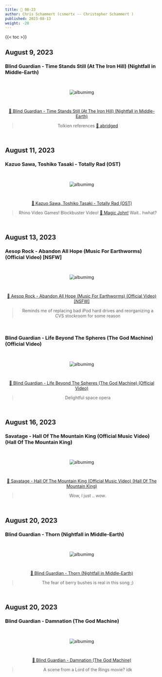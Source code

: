 ```yaml
---
title: 🎸 08-23
author: Chris Schammert (csmertx -- Christopher Schammert )
published: 2023-08-13
weight: -20
---
```


<!--more-->

{{< toc >}}

## August 9, 2023
### Blind Guardian - Time Stands Still (At The Iron Hill) (Nightfall in Middle-Earth)

<br />
<div style="text-align: center;">

![albumimg](/Blog/music/images/blind_guardian_nightfall_in_middle-earth.jpg "Blind Guardian - A Nightfall in Middle-Earth - Album Cover")

<br />

[🔗 Blind Guardian - Time Stands Still (At The Iron Hill) (Nightfall in Middle-Earth)](https://www.youtube.com/watch?v=3aB6CPyO0Ww "YouTube | Blind Guardian - Time Stands Still (At The Iron Hill) (Nightfall in Middle-Earth)")
> Tolkien references [🔗 abridged](https://genius.com/Blind-guardian-time-stands-still-at-the-iron-hill-lyrics "Genius Lyrics | Blind Guardian - Time Stands Still (At The Iron Hill) (Nightfall in Middle-Earth)")
</div>
<br />

## August 11, 2023
### Kazuo Sawa, Toshiko Tasaki - Totally Rad (OST)

<br />
<div style="text-align: center;">

![albumimg](/Blog/music/images/Totally_Rad_NES_OST.jpg "Kazuo Sawa, Toshiko Tasaki - Totally Rad (OST) - Album Cover")

<br />

[🔗 Kazuo Sawa, Toshiko Tasaki - Totally Rad (OST)](https://www.youtube.com/watch?v=chtiP7Q6AwM "YouTube | Kazuo Sawa, Toshiko Tasaki - Totally Rad (OST)")
> Rhino Video Games! Blockbuster Video! [🔗 Magic John!](https://en.wikipedia.org/wiki/Totally_Rad) Wait.. hwhat?
</div>
<br />

## August 13, 2023
### Aesop Rock - Abandon All Hope (Music For Earthworms) (Official Video) [NSFW]

<br />
<div style="text-align: center;">

![albumimg](/Blog/music/images/aesop_rock_music_for_earthworms.jpg "Aesop Rock - Music For Earthworms - Album Cover")

<br />

[🔗 Aesop Rock - Abandon All Hope (Music For Earthworms) (Official Video) [NSFW]](https://www.youtube.com/watch?v=OWDwiIM-1vQ "YouTube | Aesop Rock - Abandon All Hope (Music For Earthworms)")
> Reminds me of replacing bad iPod hard drives and reorganizing a CVS stockroom for some reason

</div>
<br />

### Blind Guardian - Life Beyond The Spheres (The God Machine) (Official Video)

<br />
<div style="text-align: center;">

![albumimg](/Blog/music/images/blind_guardianthe_god_machine.jpg "Blind Guardian - The God Machine - Album Cover")

<br />

[🔗 Blind Guardian - Life Beyond The Spheres (The God Machine) (Official Video)](https://www.youtube.com/watch?v=1d7NDS0agWA "YouTube | Blind Guardian - Life Beyond The Spheres (The God Machine) (Official Video)")
> Delightful space opera
</div>
<br />

## August 16, 2023
### Savatage - Hall Of The Mountain King (Official Music Video) (Hall Of The Mountain King)

<br />
<div style="text-align: center;">

![albumimg](/Blog/music/images/savatage_hall_of_the_mountain_king.jpg "Savatage - Hall Of The Mountain King - Album Cover")

<br />

[🔗 Savatage - Hall Of The Mountain King (Official Music Video) (Hall Of The Mountain King)](https://www.youtube.com/watch?v=mOKoLiOkWWQ "YouTube | Savatage - Hall Of The Mountain King (Official Music Video) (Hall Of The Mountain King)
.
.
Alright, so after the gnome statuted individual (protagonist?) is haunted by a few tree branches, he ventures into the Hall Of The Mountain King's hall, he gets way with stealing a chest of loot, and within that chest lies a cassette tape of the band's album. It's a music video, and commercial all in one.")

> Wow, I just .. *wow*.

</div>
<br />

## August 20, 2023
### Blind Guardian - Thorn (Nightfall in Middle-Earth)

<br />
<div style="text-align: center;">

![albumimg](/Blog/music/images/blind_guardian_nightfall_in_middle-earth.jpg "Blind Guardian - Nightfall in Middle-Earth - Album Cover")

<br />

[🔗 Blind Guardian - Thorn (Nightfall in Middle-Earth)](https://www.youtube.com/watch?v=ZNj88b2IRME "YouTube | Blind Guardian - Thorn (Nightfall in Middle-Earth)")

> The fear of berry bushes is real in this song ;)

</div>
<br />

## August 20, 2023
### Blind Guardian - Damnation (The God Machine)

<br />
<div style="text-align: center;">

![albumimg](/Blog/music/images/blind_guardianthe_god_machine.jpg "Blind Guardian - The God Machine - Album Cover")

<br />

[🔗 Blind Guardian - Damnation (The God Machine)](https://www.youtube.com/watch?v=DJkMHBIb9p0 "YouTube | Blind Guardian - Damnation (The God Machine))")

> A scene from a Lord of the Rings movie? idk

</div>
<br />